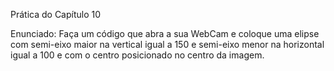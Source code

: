 Prática do Capítulo 10

Enunciado: Faça um código que abra a sua WebCam e coloque uma elipse com semi-eixo maior na vertical igual a 150 e semi-eixo menor na horizontal igual a 100 e com o centro posicionado no centro da imagem.
